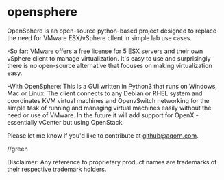 # opensphere
OpenSphere is an open-source python-based project designed to replace the need for VMware ESX/vSphere cllent in simple lab use cases.

-So far:
VMware offers a free license for 5 ESX servers and their own vSphere client to manage virtualization. It's easy to use and surprisingly there is no open-source alternative that focuses on making virtualization easy.

-With OpenSphere:
This is a GUI written in Python3 that runs on Windows, Mac or Linux. The client connects to any Debian or RHEL system and coordinates KVM virtual machines and OpenvSwitch networking for the simple task of running and managing virtual machines easily without the need or use of VMware. In the future it will add support for OpenX - essentially vCenter but using OpenStack.

Please let me know if you'd like to contribute at github@aqorn.com.

//green

Disclaimer:
Any reference to proprietary product names are trademarks of their respective trademark holders.
